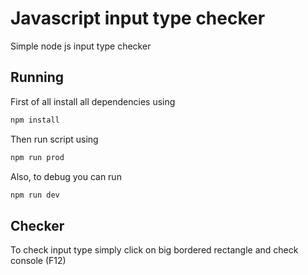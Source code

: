 # Javascript input type checker
Simple node js input type checker

## Running 
First of all install all dependencies using
```javascript
npm install
```
Then run script using
```javascript
npm run prod
```
Also, to debug you can run
```javascript
npm run dev
```

## Checker
To check input type simply click on big bordered rectangle and check console (F12)
